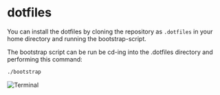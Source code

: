 dotfiles
========

You can install the dotfiles by cloning the repository as `.dotfiles` in your home directory and running the bootstrap-script.

The bootstrap script can be run be cd-ing into the .dotfiles directory and performing this command:
```bash
./bootstrap
```

![Terminal](https://imbue.github.io/dotfiles/images/terminal.png)
